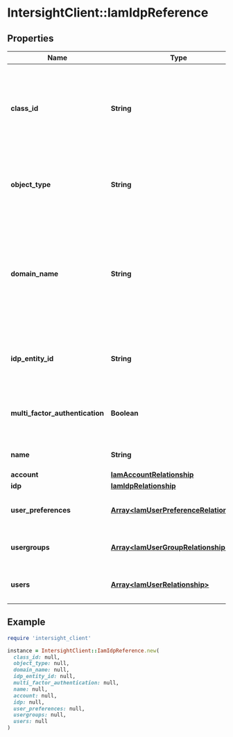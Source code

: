 # IntersightClient::IamIdpReference

## Properties

| Name | Type | Description | Notes |
| ---- | ---- | ----------- | ----- |
| **class_id** | **String** | The fully-qualified name of the instantiated, concrete type. This property is used as a discriminator to identify the type of the payload when marshaling and unmarshaling data. | [default to &#39;iam.IdpReference&#39;] |
| **object_type** | **String** | The fully-qualified name of the instantiated, concrete type. The value should be the same as the &#39;ClassId&#39; property. | [default to &#39;iam.IdpReference&#39;] |
| **domain_name** | **String** | The email domain name for this IdP of the user. When a user enters an email during login in the Intersight home page, the IdP is picked by matching this domain name with the email domain name for authentication. | [optional][readonly] |
| **idp_entity_id** | **String** | Entity ID of the IdP. In SAML, the entity ID uniquely identifies the IdP/Service Provider. | [optional][readonly] |
| **multi_factor_authentication** | **Boolean** | The flag represents if the second factor of authentication is required for Cisco IdP users. | [optional][default to false] |
| **name** | **String** | Cisco IdP reference in an account. | [optional][readonly] |
| **account** | [**IamAccountRelationship**](IamAccountRelationship.md) |  | [optional] |
| **idp** | [**IamIdpRelationship**](IamIdpRelationship.md) |  | [optional] |
| **user_preferences** | [**Array&lt;IamUserPreferenceRelationship&gt;**](IamUserPreferenceRelationship.md) | An array of relationships to iamUserPreference resources. | [optional][readonly] |
| **usergroups** | [**Array&lt;IamUserGroupRelationship&gt;**](IamUserGroupRelationship.md) | An array of relationships to iamUserGroup resources. | [optional] |
| **users** | [**Array&lt;IamUserRelationship&gt;**](IamUserRelationship.md) | An array of relationships to iamUser resources. | [optional] |

## Example

```ruby
require 'intersight_client'

instance = IntersightClient::IamIdpReference.new(
  class_id: null,
  object_type: null,
  domain_name: null,
  idp_entity_id: null,
  multi_factor_authentication: null,
  name: null,
  account: null,
  idp: null,
  user_preferences: null,
  usergroups: null,
  users: null
)
```

